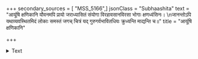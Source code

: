 +++
secondary_sources = [ "MSS_5166",]
jsonClass = "Subhaashita"
text = "आयूंषि क्षणिकानि यौवनमपि प्रायो जराध्यासितं संयोगा विरहावसानविरसा भोगाः क्षणध्वंसिनः।  \nजानन्तोऽपि यथाव्यवस्थितमिदं लोकाः समस्तं जगच् चित्रं यद् गुरुगर्वभावितधियः क्रुध्यन्ति माद्यन्ति च॥"
title = "आयूंषि क्षणिकानि"

+++

<details><summary>Text</summary>

आयूंषि क्षणिकानि यौवनमपि प्रायो जराध्यासितं संयोगा विरहावसानविरसा भोगाः क्षणध्वंसिनः।  
जानन्तोऽपि यथाव्यवस्थितमिदं लोकाः समस्तं जगच् चित्रं यद् गुरुगर्वभावितधियः क्रुध्यन्ति माद्यन्ति च॥
</details>
